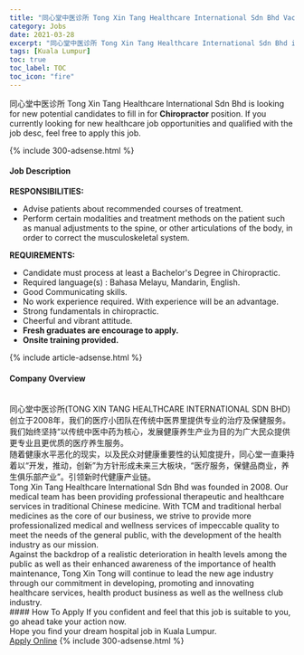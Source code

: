 ```yaml
---
title: "同心堂中医诊所 Tong Xin Tang Healthcare International Sdn Bhd Vacancies Chiropractor" 
category: Jobs 
date: 2021-03-28 
excerpt: "同心堂中医诊所 Tong Xin Tang Healthcare International Sdn Bhd is currently looking for suitable person to fill in the Chiropractor which positioned at Kuala Lumpur" 
tags: [Kuala Lumpur] 
toc: true 
toc_label: TOC 
toc_icon: "fire" 
--- 
```


<p>同心堂中医诊所 Tong Xin Tang Healthcare International Sdn Bhd is looking for new potential candidates to fill in for <b>Chiropractor</b> position. If you currently looking for new healthcare job opportunities and qualified with the job desc, feel free to apply this job.
</p>{% include 300-adsense.html %} 
<div><div><h4>Job Description</h4></div><div><div><span><div><p><strong>RESPONSIBILITIES:</strong></p><ul><li>Advise patients about recommended courses of treatment.</li><li>Perform certain modalities and treatment methods on the patient such as manual adjustments to the spine, or other articulations of the body, in order to correct the musculoskeletal system.</li></ul><p><strong>REQUIREMENTS:</strong></p><ul><li>Candidate must process at least a Bachelor's Degree in Chiropractic.</li><li>Required language(s) : Bahasa Melayu, Mandarin, English.</li><li>Good Communicating skills.</li><li>No work experience required. With experience will be an advantage.</li><li>Strong fundamentals in chiropractic.</li><li>Cheerful and vibrant attitude.</li><li><strong>Fresh graduates are encourage to apply.</strong></li><li><strong>Onsite training provided.</strong></li></ul></div></span></div></div></div> 
{% include article-adsense.html %} 
<div><div><h4>Company Overview</h4></div><div><div><span><div><div>
<div><br>
&#21516;&#24515;&#22530;&#20013;&#21307;&#35786;&#25152;(TONG XIN TANG HEALTHCARE INTERNATIONAL SDN BHD)&#21019;&#31435;&#20110;2008&#24180;&#65292;&#25105;&#20204;&#30340;&#21307;&#30103;&#23567;&#22242;&#38431;&#22312;&#20256;&#32479;&#20013;&#21307;&#30028;&#37324;&#25552;&#20379;&#19987;&#19994;&#30340;&#27835;&#30103;&#21450;&#20445;&#20581;&#26381;&#21153;&#12290;&#25105;&#20204;&#22987;&#32456;&#22362;&#25345;&#8220;&#20197;&#20256;&#32479;&#20013;&#21307;&#20013;&#33647;&#20026;&#26680;&#24515;&#65292;&#21457;&#23637;&#20581;&#24247;&#20859;&#29983;&#20135;&#19994;&#20026;&#30446;&#30340;&#20026;&#24191;&#22823;&#27665;&#20247;&#25552;&#20379;&#26356;&#19987;&#19994;&#19988;&#26356;&#20248;&#36136;&#30340;&#21307;&#30103;&#20859;&#29983;&#26381;&#21153;&#12290;</div>
<div>&#38543;&#30528;&#20581;&#24247;&#27700;&#24179;&#24694;&#21270;&#30340;&#29616;&#23454;&#65292;&#20197;&#21450;&#27665;&#20247;&#23545;&#20581;&#24247;&#37325;&#35201;&#24615;&#30340;&#35748;&#30693;&#24230;&#25552;&#21319;&#65292;&#21516;&#24515;&#22530;&#19968;&#30452;&#31177;&#25345;&#30528;&#20197;&#8220;&#24320;&#21457;&#65292;&#25512;&#21160;&#65292;&#21019;&#26032;&#8221;&#20026;&#26041;&#38024;&#24418;&#25104;&#26410;&#26469;&#19977;&#22823;&#26495;&#22359;&#65292;&#8220;&#21307;&#30103;&#26381;&#21153;&#65292;&#20445;&#20581;&#21697;&#21830;&#19994;&#65292;&#20859;&#29983;&#20465;&#20048;&#37096;&#20135;&#19994;&#8221;&#12290;&#24341;&#39046;&#26032;&#26102;&#20195;&#20581;&#24247;&#20135;&#19994;&#38142;&#12290;</div>
<div>Tong Xin Tang Healthcare International Sdn Bhd was founded in 2008. Our medical team has been providing professional therapeutic and healthcare services in traditional Chinese medicine. With TCM and traditional herbal medicines as the core of our business, we strive to provide more professionalized medical and wellness services of impeccable quality to meet the needs of the general public, with the development of the health industry as our mission.</div>
<div>Against the backdrop of a realistic deterioration in health levels among the public as well as their enhanced awareness of the importance of health maintenance, Tong Xin Tong will continue to lead the new age industry through our commitment in developing, promoting and innovating healthcare services, health product business as well as the wellness club industry.</div>
</div></div></span></div></div></div> 
#### How To Apply 
If you confident and feel that this job is suitable to you, go ahead take your action now. <br/> 
Hope you find your dream hospital job in Kuala Lumpur. <br/> 
<a href="https://www.jobstreet.com.my/en/job/chiropractor-4509796?jobId=jobstreet-my-job-4509796" class="btn btn--warning" target="_blank" rel="nofollow noopenner">Apply Online</a> 
{% include 300-adsense.html %} 